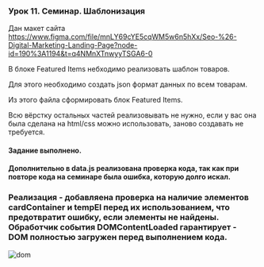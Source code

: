 ### Урок 11. Семинар. Шаблонизация

Дан макет сайта https://www.figma.com/file/mnLY69cYE5cqWM5w6n5hXx/Seo-%26-Digital-Marketing-Landing-Page?node-id=190%3A1194&t=q4NMnXTnwyyTSGA6-0

В блоке Featured Items небходимо реализовать шаблон товаров.

Для этого необходимо создать json формат данных по всем товарам.

Из этого файла сформировать блок Featured Items.

Всю вёрстку остальных частей реализовывать не нужно, если у вас она была сделана на html/css можно использовать, заново создавать не требуется.

#### Задание выполнено.

 
#### Дополнительно в data.js реализована проверка кода, так как при повторе кода на семинаре была ошибка, которую долго искал. <br> 
### Реализация - добавляена проверка на наличие элементов cardContainer и tempEl перед их использованием, что предотвратит ошибку, если элементы не найдены.<br> Обработчик события DOMContentLoaded гарантирует - DOM полностью загружен перед выполнением кода.

<image src="img/консоль.png" alt="dom">


